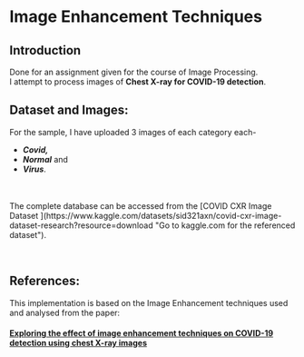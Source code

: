 # Image Enhancement Techniques

## Introduction
Done for an assignment given for the course of Image Processing.<br>
I attempt to process images of **Chest X-ray for COVID-19 detection**.

## Dataset and Images:
For the sample, I have uploaded 3 images of each category each- 
<ul>
<li><b><i>Covid,</i></b></li>
<li><b><i>Normal</i></b> and</li>
<li><b><i>Virus</i></b>.</li><br><br>
</ul>

<p>The complete database can be accessed from the [COVID CXR Image Dataset ](https://www.kaggle.com/datasets/sid321axn/covid-cxr-image-dataset-research?resource=download "Go to kaggle.com for the referenced dataset").</p>

<br>

## References:
This implementation is based on the Image Enhancement techniques used and analysed from the paper:
#### [Exploring the effect of image enhancement techniques on COVID-19 detection using chest X-ray images](https://www.sciencedirect.com/science/article/pii/S001048252100113X "Go to sciencedirect.com for the referenced paper")<br>

